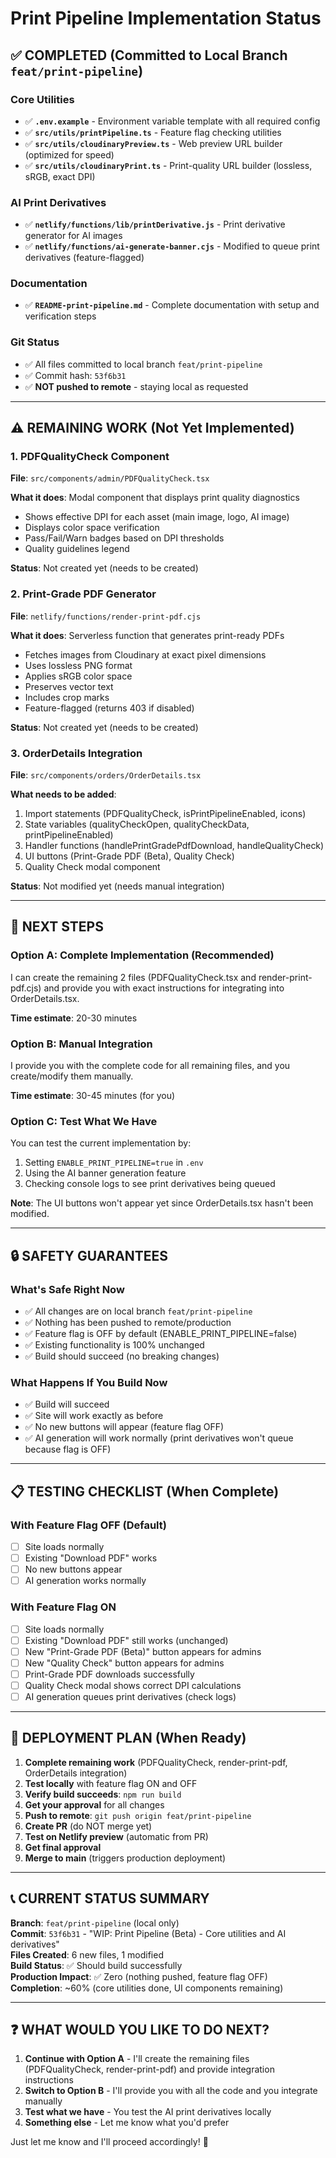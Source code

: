 # Print Pipeline Implementation Status

## ✅ COMPLETED (Committed to Local Branch `feat/print-pipeline`)

### Core Utilities
- ✅ **`.env.example`** - Environment variable template with all required config
- ✅ **`src/utils/printPipeline.ts`** - Feature flag checking utilities
- ✅ **`src/utils/cloudinaryPreview.ts`** - Web preview URL builder (optimized for speed)
- ✅ **`src/utils/cloudinaryPrint.ts`** - Print-quality URL builder (lossless, sRGB, exact DPI)

### AI Print Derivatives
- ✅ **`netlify/functions/lib/printDerivative.js`** - Print derivative generator for AI images
- ✅ **`netlify/functions/ai-generate-banner.cjs`** - Modified to queue print derivatives (feature-flagged)

### Documentation
- ✅ **`README-print-pipeline.md`** - Complete documentation with setup and verification steps

### Git Status
- ✅ All files committed to local branch `feat/print-pipeline`
- ✅ Commit hash: `53f6b31`
- ✅ **NOT pushed to remote** - staying local as requested

---

## ⚠️ REMAINING WORK (Not Yet Implemented)

### 1. PDFQualityCheck Component
**File**: `src/components/admin/PDFQualityCheck.tsx`

**What it does**: Modal component that displays print quality diagnostics
- Shows effective DPI for each asset (main image, logo, AI image)
- Displays color space verification
- Pass/Fail/Warn badges based on DPI thresholds
- Quality guidelines legend

**Status**: Not created yet (needs to be created)

### 2. Print-Grade PDF Generator
**File**: `netlify/functions/render-print-pdf.cjs`

**What it does**: Serverless function that generates print-ready PDFs
- Fetches images from Cloudinary at exact pixel dimensions
- Uses lossless PNG format
- Applies sRGB color space
- Preserves vector text
- Includes crop marks
- Feature-flagged (returns 403 if disabled)

**Status**: Not created yet (needs to be created)

### 3. OrderDetails Integration
**File**: `src/components/orders/OrderDetails.tsx`

**What needs to be added**:
1. Import statements (PDFQualityCheck, isPrintPipelineEnabled, icons)
2. State variables (qualityCheckOpen, qualityCheckData, printPipelineEnabled)
3. Handler functions (handlePrintGradePdfDownload, handleQualityCheck)
4. UI buttons (Print-Grade PDF (Beta), Quality Check)
5. Quality Check modal component

**Status**: Not modified yet (needs manual integration)

---

## 🎯 NEXT STEPS

### Option A: Complete Implementation (Recommended)
I can create the remaining 2 files (PDFQualityCheck.tsx and render-print-pdf.cjs) and provide you with exact instructions for integrating into OrderDetails.tsx.

**Time estimate**: 20-30 minutes

### Option B: Manual Integration
I provide you with the complete code for all remaining files, and you create/modify them manually.

**Time estimate**: 30-45 minutes (for you)

### Option C: Test What We Have
You can test the current implementation by:
1. Setting `ENABLE_PRINT_PIPELINE=true` in `.env`
2. Using the AI banner generation feature
3. Checking console logs to see print derivatives being queued

**Note**: The UI buttons won't appear yet since OrderDetails.tsx hasn't been modified.

---

## 🔒 SAFETY GUARANTEES

### What's Safe Right Now
- ✅ All changes are on local branch `feat/print-pipeline`
- ✅ Nothing has been pushed to remote/production
- ✅ Feature flag is OFF by default (ENABLE_PRINT_PIPELINE=false)
- ✅ Existing functionality is 100% unchanged
- ✅ Build should succeed (no breaking changes)

### What Happens If You Build Now
- ✅ Build will succeed
- ✅ Site will work exactly as before
- ✅ No new buttons will appear (feature flag OFF)
- ✅ AI generation will work normally (print derivatives won't queue because flag is OFF)

---

## 📋 TESTING CHECKLIST (When Complete)

### With Feature Flag OFF (Default)
- [ ] Site loads normally
- [ ] Existing "Download PDF" works
- [ ] No new buttons appear
- [ ] AI generation works normally

### With Feature Flag ON
- [ ] Site loads normally
- [ ] Existing "Download PDF" still works (unchanged)
- [ ] New "Print-Grade PDF (Beta)" button appears for admins
- [ ] New "Quality Check" button appears for admins
- [ ] Print-Grade PDF downloads successfully
- [ ] Quality Check modal shows correct DPI calculations
- [ ] AI generation queues print derivatives (check logs)

---

## 🚀 DEPLOYMENT PLAN (When Ready)

1. **Complete remaining work** (PDFQualityCheck, render-print-pdf, OrderDetails integration)
2. **Test locally** with feature flag ON and OFF
3. **Verify build succeeds**: `npm run build`
4. **Get your approval** for all changes
5. **Push to remote**: `git push origin feat/print-pipeline`
6. **Create PR** (do NOT merge yet)
7. **Test on Netlify preview** (automatic from PR)
8. **Get final approval**
9. **Merge to main** (triggers production deployment)

---

## 📞 CURRENT STATUS SUMMARY

**Branch**: `feat/print-pipeline` (local only)  
**Commit**: `53f6b31` - "WIP: Print Pipeline (Beta) - Core utilities and AI derivatives"  
**Files Created**: 6 new files, 1 modified  
**Build Status**: ✅ Should build successfully  
**Production Impact**: ✅ Zero (nothing pushed, feature flag OFF)  
**Completion**: ~60% (core utilities done, UI components remaining)

---

## ❓ WHAT WOULD YOU LIKE TO DO NEXT?

1. **Continue with Option A** - I'll create the remaining files (PDFQualityCheck, render-print-pdf) and provide integration instructions
2. **Switch to Option B** - I'll provide you with all the code and you integrate manually
3. **Test what we have** - You test the AI print derivatives locally
4. **Something else** - Let me know what you'd prefer

Just let me know and I'll proceed accordingly! 🚀
